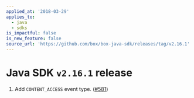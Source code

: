 ```yaml
---
applied_at: '2018-03-29'
applies_to:
  - java
  - sdks
is_impactful: false
is_new_feature: false
source_url: 'https://github.com/box/box-java-sdk/releases/tag/v2.16.1'
---
```

# Java SDK `v2.16.1` release

1. Add `CONTENT_ACCESS` event type.  ([#581](https://github.com/box/box-java-sdk/pull/581))